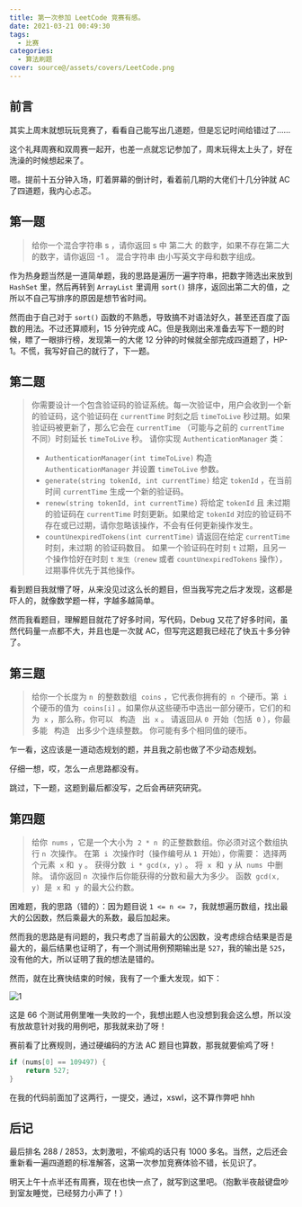 ```yaml
---
title: 第一次参加 LeetCode 竞赛有感。
date: 2021-03-21 00:49:30
tags:
  - 比赛
categories:
  - 算法刷题
cover: source@/assets/covers/LeetCode.png
---
```


## 前言

其实上周末就想玩玩竞赛了，看看自己能写出几道题，但是忘记时间给错过了……

这个礼拜周赛和双周赛一起开，也差一点就忘记参加了，周末玩得太上头了，好在洗澡的时候想起来了。

嗯。提前十五分钟入场，盯着屏幕的倒计时，看着前几期的大佬们十几分钟就 AC 了四道题，我内心忐忑。

## 第一题

> 给你一个混合字符串 s ，请你返回 s 中 第二大 的数字，如果不存在第二大的数字，请你返回 -1 。
> 混合字符串 由小写英文字母和数字组成。

作为热身题当然是一道简单题，我的思路是遍历一遍字符串，把数字筛选出来放到 `HashSet` 里，然后再转到 `ArrayList` 里调用 `sort()` 排序，返回出第二大的值，之所以不自己写排序的原因是想节省时间。

然而由于自己对于 `sort()` 函数的不熟悉，导致搞不对语法好久，甚至还百度了函数的用法。不过还算顺利，15 分钟完成 AC。但是我刚出来准备去写下一题的时候，瞟了一眼排行榜，发现第一的大佬 12 分钟的时候就全部完成四道题了，HP-1。不慌，我写好自己的就行了，下一题。

## 第二题

> 你需要设计一个包含验证码的验证系统。每一次验证中，用户会收到一个新的验证码，这个验证码在 `currentTime` 时刻之后 `timeToLive` 秒过期。如果验证码被更新了，那么它会在 `currentTime` （可能与之前的 `currentTime` 不同）时刻延长 `timeToLive` 秒。
> 请你实现 `AuthenticationManager` 类：
>
> - `AuthenticationManager(int timeToLive)` 构造 `AuthenticationManager` 并设置 `timeToLive` 参数。
> - `generate(string tokenId, int currentTime)` 给定 `tokenId` ，在当前时间 `currentTime` 生成一个新的验证码。
> - `renew(string tokenId, int currentTime)` 将给定 `tokenId` 且 未过期 的验证码在 `currentTime` 时刻更新。如果给定 `tokenId` 对应的验证码不存在或已过期，请你忽略该操作，不会有任何更新操作发生。
> - `countUnexpiredTokens(int currentTime)` 请返回在给定 `currentTime` 时刻，未过期 的验证码数目。
>   如果一个验证码在时刻 `t` 过期，且另一个操作恰好在时刻 `t` `发生（renew` 或者 `countUnexpiredTokens` 操作），过期事件优先于其他操作。

看到题目我就懵了呀，从来没见过这么长的题目，但当我写完之后才发现，这都是吓人的，就像数学题一样，字越多越简单。

然而我看题目，理解题目就花了好多时间，写代码，Debug 又花了好多时间，虽然代码量一点都不大，并且也是一次就 AC，但写完这题我已经花了快五十多分钟了。

## 第三题

> 给你一个长度为 `n`  的整数数组  `coins` ，它代表你拥有的  `n`  个硬币。第  `i`  个硬币的值为  `coins[i]` 。如果你从这些硬币中选出一部分硬币，它们的和为  `x` ，那么称，你可以   构造   出  `x` 。
> 请返回从 `0`  开始（包括  `0` ），你最多能   构造   出多少个连续整数。
> 你可能有多个相同值的硬币。

乍一看，这应该是一道动态规划的题，并且我之前也做了不少动态规划。

仔细一想，哎，怎么一点思路都没有。

跳过，下一题，这题到最后都没写，之后会再研究研究。

## 第四题

> 给你  `nums` ，它是一个大小为  `2 * n`  的正整数数组。你必须对这个数组执行 `n`  次操作。
> 在第  `i`  次操作时（操作编号从 `1`  开始），你需要：
> 选择两个元素  `x` 和  `y` 。
> 获得分数  `i * gcd(x, y)` 。
> 将  `x`  和  `y` 从  `nums`  中删除。
> 请你返回 `n`  次操作后你能获得的分数和最大为多少。
> 函数  `gcd(x, y)`  是  `x` 和  `y`  的最大公约数。

困难题，我的思路（错的）：因为题目说 `1 <= n <= 7`，我就想遍历数组，找出最大的公因数，然后乘最大的系数，最后加起来。

然而我的思路是有问题的，我只考虑了当前最大的公因数，没考虑综合结果是否是最大的，最后结果也证明了，有一个测试用例预期输出是 `527`，我的输出是 `525`，没有他的大，所以证明了我的想法是错的。

然而，就在比赛快结束的时候，我有了一个重大发现，如下：

![1](source@/_posts/algorithm/BiweeklyContest48/1.jpg)

这是 66 个测试用例里唯一失败的一个，我想出题人也没想到我会这么想，所以没有放故意针对我的用例吧，那我就来劲了呀！

赛前看了比赛规则，通过硬编码的方法 AC 题目也算数，那我就要偷鸡了呀！

```java
if (nums[0] == 109497) {
    return 527;
}
```

在我的代码前面加了这两行，一提交，通过，xswl，这不算作弊吧 hhh

## 后记

最后排名 288 / 2853，太刺激啦，不偷鸡的话只有 1000 多名。当然，之后还会重新看一遍四道题的标准解答，这第一次参加竞赛体验不错，长见识了。

明天上午十点半还有周赛，现在也快一点了，就写到这里吧。（抱歉半夜敲键盘吵到室友睡觉，已经努力小声了！）
